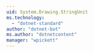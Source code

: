 ```yaml
---
uid: System.Drawing.StringUnit
ms.technology: 
  - "dotnet-standard"
author: "dotnet-bot"
ms.author: "dotnetcontent"
manager: "wpickett"
---
```

